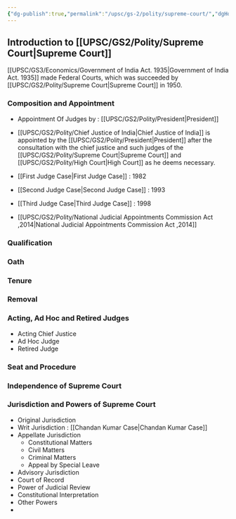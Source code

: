 ```yaml
---
{"dg-publish":true,"permalink":"/upsc/gs-2/polity/supreme-court/","dgHomeLink":true,"dgPassFrontmatter":false}
---
```


## Introduction to [[UPSC/GS2/Polity/Supreme Court|Supreme Court]]

[[UPSC/GS3/Economics/Government of India Act. 1935|Government of India Act. 1935]] made Federal Courts, which was succeeded by [[UPSC/GS2/Polity/Supreme Court|Supreme Court]] in 1950. 


### Composition and Appointment
- Appointment Of Judges by : [[UPSC/GS2/Polity/President|President]]
- [[UPSC/GS2/Polity/Chief Justice of India|Chief Justice of India]] is appointed by the [[UPSC/GS2/Polity/President|President]] after the consultation with the chief justice and such judges of the [[UPSC/GS2/Polity/Supreme Court|Supreme Court]] and [[UPSC/GS2/Polity/High Court|High Court]] as he deems necessary. 

- [[First Judge Case|First Judge Case]] : 1982
- [[Second Judge Case|Second Judge Case]] : 1993
- [[Third Judge Case|Third Judge Case]] : 1998
- [[UPSC/GS2/Polity/National Judicial Appointments Commission Act ,2014|National Judicial Appointments Commission Act ,2014]]


### Qualification

### Oath

### Tenure 

### Removal

### Acting, Ad Hoc and Retired Judges
- Acting Chief Justice
- Ad Hoc Judge
- Retired Judge

### Seat and Procedure 
### Independence of Supreme Court

### Jurisdiction and Powers of Supreme Court
- Original Jurisdiction 
- Writ Jurisdiction : [[Chandan Kumar Case|Chandan Kumar Case]]
- Appellate Jurisdiction 
	- Constitutional Matters
	- Civil Matters
	- Criminal Matters
	- Appeal by Special Leave
- Advisory Jurisdiction
- Court of Record
- Power of Judicial Review
- Constitutional Interpretation 
- Other Powers
- 
